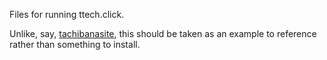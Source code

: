 Files for running ttech.click.

Unlike, say, [tachibanasite](https://github.com/forember/tachibanasite), this
should be taken as an example to reference rather than something to install.
